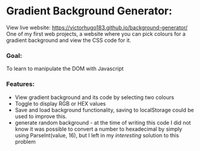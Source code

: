 # Gradient Background Generator:
View live website: https://victorhugo183.github.io/background-generator/<br>
One of my first web projects, a website where you can pick colours for a gradient background and view the CSS code for it.

### Goal:
To learn to manipulate the DOM with Javascript

### Features:
<ul>
  <li>
    View gradient background and its code by selecting two colours
  </li>
  <li>
    Toggle to display RGB or HEX values
  </li>
  <li>
    Save and load background functionality, saving to localStorage could be used to improve this.
  </li>
  <li>
    generate random background - at the time of writing this code I did not know it was possible to convert a number to hexadecimal by simply using ParseInt(value, 16), but I left in my <em>interesting</em> solution to this problem
  </li>
</ul>
